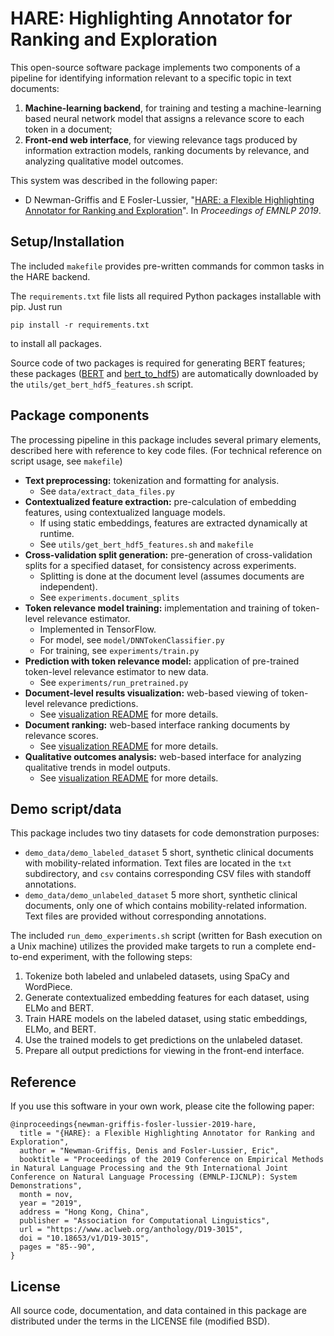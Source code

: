 # HARE: Highlighting Annotator for Ranking and Exploration

This open-source software package implements two components of a pipeline for identifying information relevant to a specific topic in text documents:

1. **Machine-learning backend**, for training and testing a machine-learning based neural network model that assigns a relevance score to each token in a document;
2. **Front-end web interface**, for viewing relevance tags produced by information extraction models, ranking documents by relevance, and analyzing qualitative model outcomes.

This system was described in the following paper:

+ D Newman-Griffis and E Fosler-Lussier, "[HARE: a Flexible Highlighting Annotator for Ranking and Exploration](https://www.aclweb.org/anthology/D19-3015)". In _Proceedings of EMNLP 2019_.

## Setup/Installation

The included `makefile` provides pre-written commands for common tasks in the HARE backend.

The `requirements.txt` file lists all required Python packages installable with pip. Just run
```
pip install -r requirements.txt
```
to install all packages.

Source code of two packages is required for generating BERT features; these packages ([BERT](https://github.com/google-research/bert) and [bert\_to\_hdf5](https://github.com/drgriffis/bert_to_hdf5)) are automatically downloaded by the `utils/get_bert_hdf5_features.sh` script.

## Package components

The processing pipeline in this package includes several primary elements, described here with reference to key code files. (For technical reference on script usage, see `makefile`)

- **Text preprocessing:** tokenization and formatting for analysis.
  + See ```data/extract_data_files.py```
- **Contextualized feature extraction:** pre-calculation of embedding features, using contextualized language models.
  + If using static embeddings, features are extracted dynamically at runtime.
  + See ```utils/get_bert_hdf5_features.sh``` and ```makefile```
- **Cross-validation split generation:** pre-generation of cross-validation splits for a specified dataset, for consistency across experiments.
  + Splitting is done at the document level (assumes documents are independent).
  + See ```experiments.document_splits```
- **Token relevance model training:** implementation and training of token-level relevance estimator.
  + Implemented in TensorFlow.
  + For model, see ```model/DNNTokenClassifier.py```
  + For training, see ```experiments/train.py```
- **Prediction with token relevance model:** application of pre-trained token-level relevance estimator to new data.
  + See ```experiments/run_pretrained.py```
- **Document-level results visualization:** web-based viewing of token-level relevance predictions.
  + See <a href="visualization/README.md">visualization README</a> for more details.
- **Document ranking:** web-based interface ranking documents by relevance scores.
  + See <a href="visualization/README.md">visualization README</a> for more details.
- **Qualitative outcomes analysis:** web-based interface for analyzing qualitative trends in model outputs.
  + See <a href="visualization/README.md">visualization README</a> for more details.

## Demo script/data

This package includes two tiny datasets for code demonstration purposes:

- ```demo_data/demo_labeled_dataset``` 5 short, synthetic clinical documents with mobility-related information. Text files are located in the `txt` subdirectory, and `csv` contains corresponding CSV files with standoff annotations.
- ```demo_data/demo_unlabeled_dataset``` 5 more short, synthetic clinical documents, only one of which contains mobility-related information. Text files are provided without corresponding annotations.

The included `run_demo_experiments.sh` script (written for Bash execution on a Unix machine) utilizes the provided make targets to run a complete end-to-end experiment, with the following steps:

1. Tokenize both labeled and unlabeled datasets, using SpaCy and WordPiece.
2. Generate contextualized embedding features for each dataset, using ELMo and BERT.
3. Train HARE models on the labeled dataset, using static embeddings, ELMo, and BERT.
4. Use the trained models to get predictions on the unlabeled dataset.
5. Prepare all output predictions for viewing in the front-end interface.

## Reference

If you use this software in your own work, please cite the following paper:
```
@inproceedings{newman-griffis-fosler-lussier-2019-hare,
  title = "{HARE}: a Flexible Highlighting Annotator for Ranking and Exploration",
  author = "Newman-Griffis, Denis and Fosler-Lussier, Eric",
  booktitle = "Proceedings of the 2019 Conference on Empirical Methods in Natural Language Processing and the 9th International Joint Conference on Natural Language Processing (EMNLP-IJCNLP): System Demonstrations",
  month = nov,
  year = "2019",
  address = "Hong Kong, China",
  publisher = "Association for Computational Linguistics",
  url = "https://www.aclweb.org/anthology/D19-3015",
  doi = "10.18653/v1/D19-3015",
  pages = "85--90",
}
```

## License

All source code, documentation, and data contained in this package are distributed under the terms in the LICENSE file (modified BSD).
